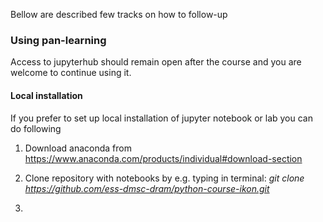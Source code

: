 Bellow are described few tracks on how to follow-up 

### Using pan-learning

Access to jupyterhub should remain open after the course and you are welcome to continue using it.

#### Local installation
If you prefer to set up local installation of jupyter notebook or lab you can do following

1. Download anaconda from https://www.anaconda.com/products/individual#download-section

2. Clone repository with notebooks by e.g. typing in terminal: *git clone https://github.com/ess-dmsc-dram/python-course-ikon.git*

4. 
